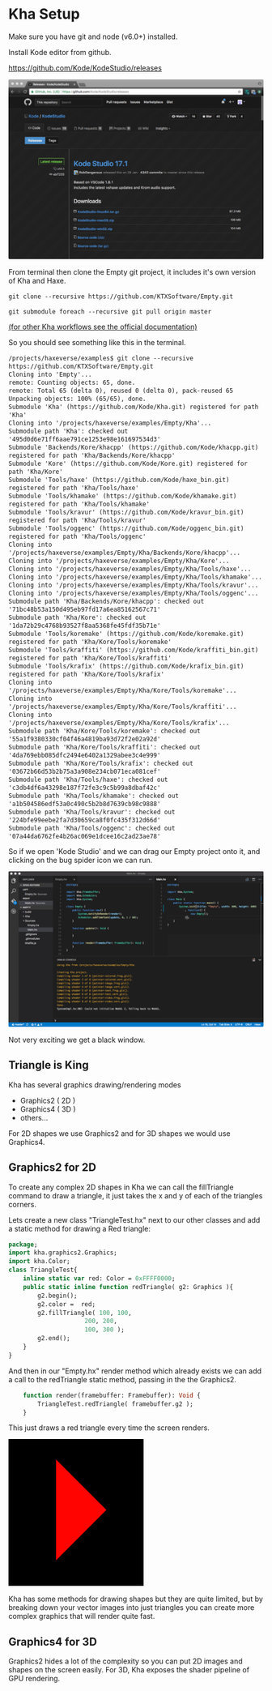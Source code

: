 Kha Setup
=========

Make sure you have git and node (v6.0+) installed.

Install Kode editor from github.

https://github.com/Kode/KodeStudio/releases

![kode](https://github.com/nanjizal/haxeverse/blob/master/md/Kode.png)

From terminal then clone the Empty git project, it includes it's own version of Kha and Haxe.

```
git clone --recursive https://github.com/KTXSoftware/Empty.git
```
```
git submodule foreach --recursive git pull origin master
```
[(for other Kha workflows see the official documentation)](https://github.com/Kode/Kha/wiki/Getting-Started)

So you should see something like this in the terminal.
```
/projects/haxeverse/examples$ git clone --recursive https://github.com/KTXSoftware/Empty.git
Cloning into 'Empty'...
remote: Counting objects: 65, done.
remote: Total 65 (delta 0), reused 0 (delta 0), pack-reused 65
Unpacking objects: 100% (65/65), done.
Submodule 'Kha' (https://github.com/Kode/Kha.git) registered for path 'Kha'
Cloning into '/projects/haxeverse/examples/Empty/Kha'...
Submodule path 'Kha': checked out '495d0d6e71ff6aae791ce1253e98e161697534d3'
Submodule 'Backends/Kore/khacpp' (https://github.com/Kode/khacpp.git) registered for path 'Kha/Backends/Kore/khacpp'
Submodule 'Kore' (https://github.com/Kode/Kore.git) registered for path 'Kha/Kore'
Submodule 'Tools/haxe' (https://github.com/Kode/haxe_bin.git) registered for path 'Kha/Tools/haxe'
Submodule 'Tools/khamake' (https://github.com/Kode/khamake.git) registered for path 'Kha/Tools/khamake'
Submodule 'Tools/kravur' (https://github.com/Kode/kravur_bin.git) registered for path 'Kha/Tools/kravur'
Submodule 'Tools/oggenc' (https://github.com/Kode/oggenc_bin.git) registered for path 'Kha/Tools/oggenc'
Cloning into '/projects/haxeverse/examples/Empty/Kha/Backends/Kore/khacpp'...
Cloning into '/projects/haxeverse/examples/Empty/Kha/Kore'...
Cloning into '/projects/haxeverse/examples/Empty/Kha/Tools/haxe'...
Cloning into '/projects/haxeverse/examples/Empty/Kha/Tools/khamake'...
Cloning into '/projects/haxeverse/examples/Empty/Kha/Tools/kravur'...
Cloning into '/projects/haxeverse/examples/Empty/Kha/Tools/oggenc'...
Submodule path 'Kha/Backends/Kore/khacpp': checked out '71bc48b53a150d495eb97fd17a6ea85162567c71'
Submodule path 'Kha/Kore': checked out '1da72b29c4768b93527f8aa5368fe45fdf35b71e'
Submodule 'Tools/koremake' (https://github.com/Kode/koremake.git) registered for path 'Kha/Kore/Tools/koremake'
Submodule 'Tools/kraffiti' (https://github.com/Kode/kraffiti_bin.git) registered for path 'Kha/Kore/Tools/kraffiti'
Submodule 'Tools/krafix' (https://github.com/Kode/krafix_bin.git) registered for path 'Kha/Kore/Tools/krafix'
Cloning into '/projects/haxeverse/examples/Empty/Kha/Kore/Tools/koremake'...
Cloning into '/projects/haxeverse/examples/Empty/Kha/Kore/Tools/kraffiti'...
Cloning into '/projects/haxeverse/examples/Empty/Kha/Kore/Tools/krafix'...
Submodule path 'Kha/Kore/Tools/koremake': checked out '55a1f9380330cf04f46a4819ba93d72f2e02a92d'
Submodule path 'Kha/Kore/Tools/kraffiti': checked out '4da769ebb085dfc2494e6402a1329abee3c4e999'
Submodule path 'Kha/Kore/Tools/krafix': checked out '03672b66d53b2b75a3a908e234cb071eca081cef'
Submodule path 'Kha/Tools/haxe': checked out 'c3db4df6a43298e187f72fe3c9c5b99a8dbaf42c'
Submodule path 'Kha/Tools/khamake': checked out 'a1b504586edf53a0c490c5b2b8d7639cb98c9888'
Submodule path 'Kha/Tools/kravur': checked out '224bfe99eebe2fa7d30659ca8f0fc435f312d66d'
Submodule path 'Kha/Tools/oggenc': checked out '07a44da6762fe4b26ac069e1dcee16c2ad23ae78'
```
So if we open 'Kode Studio' and we can drag our Empty project onto it, and clicking on the bug spider icon we can run.

![empthykode](https://github.com/nanjizal/haxeverse/blob/master/md/emptyKode.png)

Not very exciting we get a black window.

Triangle is King
----------------

Kha has several graphics drawing/rendering modes

- Graphics2 ( 2D ) 
- Graphics4 ( 3D )
- others...

For 2D shapes we use Graphics2 and for 3D shapes we would use Graphics4.  

Graphics2 for 2D
-----------------

To create any complex 2D shapes in Kha we can call the fillTriangle command to draw a triangle, it just takes the x and y of each of the triangles corners.

Lets create a new class "TriangleTest.hx" next to our other classes and add a static method for drawing a Red triangle:

```haxe
package;
import kha.graphics2.Graphics;
import kha.Color;
class TriangleTest{
	inline static var red: Color = 0xFFFF0000;
	public static inline function redTriangle( g2: Graphics ){
		g2.begin();
		g2.color =  red;
		g2.fillTriangle( 100, 100, 
                     200, 200,
                     100, 300 );
		g2.end();
	}
}
```
And then in our "Empty.hx" render method which already exists we can add a call to the redTriangle static method, passing in the the Graphics2.

```haxe
	function render(framebuffer: Framebuffer): Void {
		TriangleTest.redTriangle( framebuffer.g2 );		
	}
 ```

This just draws a red triangle every time the screen renders.

![red triangle](https://github.com/nanjizal/haxeverse/blob/master/md/redTriangle.png)

Kha has some methods for drawing shapes but they are quite limited, but by breaking down your vector images into just triangles you can create more complex graphics that will render quite fast.

Graphics4 for 3D
-----------------

Graphics2 hides a lot of the complexity so you can put 2D images and shapes on the screen easily.
For 3D, Kha exposes the shader pipeline of GPU rendering.




 
